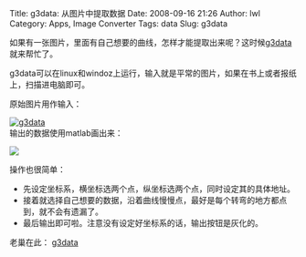 Title: g3data: 从图片中提取数据
Date: 2008-09-16 21:26
Author: lwl
Category: Apps, Image Converter
Tags: data
Slug: g3data

如果有一张图片，里面有自己想要的曲线，怎样才能提取出来呢？这时候[g3data](http://www.frantz.fi/software/g3data.php)就来帮忙了。  
  

g3data可以在linux和windoz上运行，输入就是平常的图片，如果在书上或者报纸上，扫描进电脑即可。

原始图片用作输入：  

[![g3data](http://i.linuxtoy.org/i/2008/09/g3data-thumb.png)](http://i.linuxtoy.org/i/2008/09/g3data.png)  
输出的数据使用matlab画出来：  

[![](http://i.linuxtoy.org/i/2008/09/matlab_output-300x225.png)](http://i.linuxtoy.org/i/2008/09/matlab_output.png)

操作也很简单：

-   先设定坐标系，横坐标选两个点，纵坐标选两个点，同时设定其的具体地址。
-   接着就选择自己想要的数据，沿着曲线慢慢点，最好是每个转弯的地方都点到，就不会有遗漏了。
-   最后输出即可啦。注意没有设定好坐标系的话，输出按钮是灰化的。

老巢在此： [g3data](http://www.frantz.fi/software/g3data.php)

